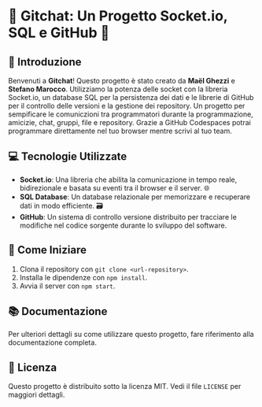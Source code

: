 # 🚀 Gitchat: Un Progetto Socket.io, SQL e GitHub 🚀

## 📖 Introduzione

Benvenuti a **Gitchat**! Questo progetto è stato creato da **Maël Ghezzi** e **Stefano Marocco**. Utilizziamo la potenza delle socket con la libreria Socket.io, un database SQL per la persistenza dei dati e le librerie di GitHub per il controllo delle versioni e la gestione dei repository. 
Un progetto per sempificare le comuniczioni tra programmatori durante la programmazione, amicizie, chat, gruppi, file e repository. Grazie a GitHub Codespaces potrai programmare direttamente nel tuo browser mentre scrivi al tuo team.

## 💻 Tecnologie Utilizzate

- **Socket.io**: Una libreria che abilita la comunicazione in tempo reale, bidirezionale e basata su eventi tra il browser e il server. 🌐
- **SQL Database**: Un database relazionale per memorizzare e recuperare dati in modo efficiente. 🗃️
- **GitHub**: Un sistema di controllo versione distribuito per tracciare le modifiche nel codice sorgente durante lo sviluppo del software.
## 🚀 Come Iniziare

1. Clona il repository con `git clone <url-repository>`.
2. Installa le dipendenze con `npm install`.
3. Avvia il server con `npm start`.

## 📚 Documentazione

Per ulteriori dettagli su come utilizzare questo progetto, fare riferimento alla documentazione completa.

## 📃 Licenza

Questo progetto è distribuito sotto la licenza MIT. Vedi il file `LICENSE` per maggiori dettagli.
